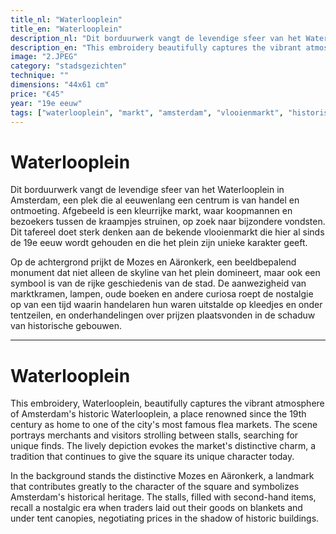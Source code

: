 ```yaml
---
title_nl: "Waterlooplein"
title_en: "Waterlooplein"
description_nl: "Dit borduurwerk vangt de levendige sfeer van het Waterlooplein in Amsterdam, een plek die al eeuwenlang een centrum is van handel en ontmoeting."
description_en: "This embroidery beautifully captures the vibrant atmosphere of Amsterdam's historic Waterlooplein, a place renowned since the 19th century as home to one of the city's most famous flea markets."
image: "2.JPEG"
category: "stadsgezichten"
technique: ""
dimensions: "44x61 cm"
price: "€45"
year: "19e eeuw"
tags: ["waterlooplein", "markt", "amsterdam", "vlooienmarkt", "historisch"]
---
```


# Waterlooplein

Dit borduurwerk vangt de levendige sfeer van het Waterlooplein in Amsterdam, een plek die al eeuwenlang een centrum is van handel en ontmoeting. Afgebeeld is een kleurrijke markt, waar koopmannen en bezoekers tussen de kraampjes struinen, op zoek naar bijzondere vondsten. Dit tafereel doet sterk denken aan de bekende vlooienmarkt die hier al sinds de 19e eeuw wordt gehouden en die het plein zijn unieke karakter geeft.

Op de achtergrond prijkt de Mozes en Aäronkerk, een beeldbepalend monument dat niet alleen de skyline van het plein domineert, maar ook een symbool is van de rijke geschiedenis van de stad. De aanwezigheid van marktkramen, lampen, oude boeken en andere curiosa roept de nostalgie op van een tijd waarin handelaren hun waren uitstalde op kleedjes en onder tentzeilen, en onderhandelingen over prijzen plaatsvonden in de schaduw van historische gebouwen.

---

# Waterlooplein

This embroidery, Waterlooplein, beautifully captures the vibrant atmosphere of Amsterdam's historic Waterlooplein, a place renowned since the 19th century as home to one of the city's most famous flea markets. The scene portrays merchants and visitors strolling between stalls, searching for unique finds. The lively depiction evokes the market's distinctive charm, a tradition that continues to give the square its unique character today.

In the background stands the distinctive Mozes en Aäronkerk, a landmark that contributes greatly to the character of the square and symbolizes Amsterdam's historical heritage. The stalls, filled with second-hand items, recall a nostalgic era when traders laid out their goods on blankets and under tent canopies, negotiating prices in the shadow of historic buildings.
